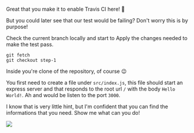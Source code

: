 Great that you make it to enable Travis CI here! 🎉

But you could later see that our test would be failing?
Don't worry this is by purpose! 

Check the current branch locally and start to Apply the changes needed to make the test pass.
```
git fetch
git checkout step-1
```
Inside you're clone of the repository, of course 😉

You first need to create a file under `src/index.js`, this file should start an express server and that responds to the root url `/` with the body `Hello World!`. Ah and would be listen to the port `3000`.

I know that is very little hint, but I'm confident that you can find the informations that you need.
Show me what can you do!

![](https://media.giphy.com/media/mJz7vBUCtvQ5BHXJbx/giphy.gif)

